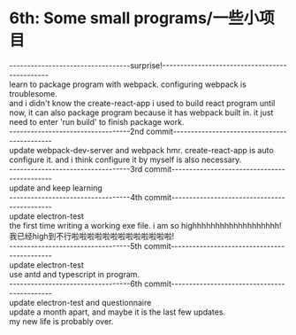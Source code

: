 # 6th: Some small programs/一些小项目
----------------------------------surprise!----------------------------------------------<br>
learn to package program with webpack. configuring webpack is troublesome.<br>
and i didn't know the create-react-app i used to build react program until now, it can also package program because it has webpack built in. it just need to enter 'run build' to finish package work.<br>
----------------------------------2nd commit--------------------------------------------<br>
update webpack-dev-server and webpack hmr. create-react-app is auto configure it. and i think configure it by myself is also necessary.<br>
----------------------------------3rd commit--------------------------------------------<br>
update and keep learning<br>
----------------------------------4th commit--------------------------------------------<br>
update electron-test<br>
the first time writing a working exe file. i am so highhhhhhhhhhhhhhhhhhh!<br>
我已经high到不行啦啦啦啦啦啦啦啦啦啦啦啦啦!<br>
----------------------------------5th commit--------------------------------------------<br>
update electron-test<br>
use antd and typescript in program.<br>
----------------------------------6th commit--------------------------------------------<br>
update electron-test and questionnaire<br>
update a month apart, and maybe it is the last few updates.<br>
my new life is probably over.<br>

